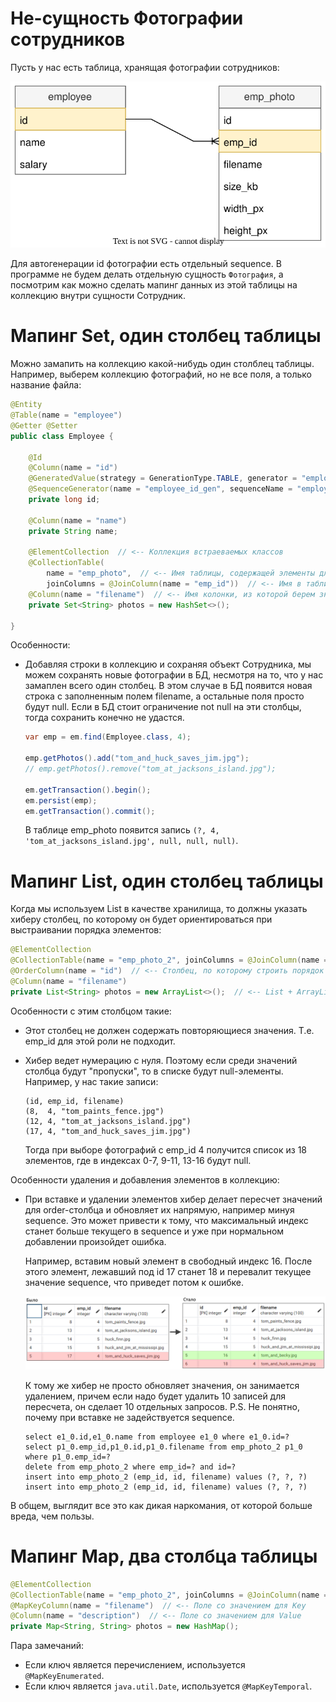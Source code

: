 # Не-сущность Фотографии сотрудников

Пусть у нас есть таблица, хранящая фотографии сотрудников:

![employee-emp_photo-relation](img/employee-emp_photo-relation.svg)

Для автогенерации id фотографии есть отдельный sequence. В программе не будем делать отдельную сущность `Фотография`, а посмотрим как можно сделать мапинг данных из этой таблицы на коллекцию внутри сущности Сотрудник.

# Мапинг Set, один столбец таблицы

Можно замапить на коллекцию какой-нибудь один столблец таблицы. Например, выберем коллекцию фотографий, но не все поля, а только название файла:

```java
@Entity
@Table(name = "employee")
@Getter @Setter
public class Employee {

    @Id
    @Column(name = "id")
    @GeneratedValue(strategy = GenerationType.TABLE, generator = "employee_id_gen")
    @SequenceGenerator(name = "employee_id_gen", sequenceName = "employee_id_seq", allocationSize = 1)
    private long id;

    @Column(name = "name")
    private String name;

    @ElementCollection  // <-- Коллекция встраеваемых классов
    @CollectionTable(
        name = "emp_photo",  // <-- Имя таблицы, содержащей элементы для коллекции
        joinColumns = @JoinColumn(name = "emp_id"))  // <-- Имя в таблице-коллекции (Фотографии)
    @Column(name = "filename")  // <-- Имя колонки, из которой берем значения для коллекции
    private Set<String> photos = new HashSet<>();

}
```

Особенности:

* Добавляя строки в коллекцию и сохраняя объект Сотрудника, мы можем сохранять новые фотографии в БД, несмотря на то, что у нас замаплен всего один столбец. В этом случае в БД появится новая строка с заполненным полем filename, а остальные поля просто будут null. Если в БД стоит ограничение not null на эти столбцы, тогда сохранить конечно не удастся.

  ```java
  var emp = em.find(Employee.class, 4);
  
  emp.getPhotos().add("tom_and_huck_saves_jim.jpg");
  // emp.getPhotos().remove("tom_at_jacksons_island.jpg");
  
  em.getTransaction().begin();
  em.persist(emp);
  em.getTransaction().commit();
  ```

  В таблице emp_photo появится запись `(?, 4, 'tom_at_jacksons_island.jpg', null, null, null)`.

# Мапинг List, один столбец таблицы

Когда мы используем List в качестве хранилища, то должны указать хиберу столбец, по которому он будет ориентироваться при выстраивании порядка элементов:

```java
@ElementCollection
@CollectionTable(name = "emp_photo_2", joinColumns = @JoinColumn(name = "emp_id"))
@OrderColumn(name = "id")  // <-- Столбец, по которому строить порядок элементов
@Column(name = "filename")
private List<String> photos = new ArrayList<>();  // <-- List + ArrayList
```

Особенности с этим столбцом такие:

* Этот столбец не должен содержать повторяющиеся значения. Т.е. emp_id для этой роли не подходит.

* Хибер ведет нумерацию с нуля. Поэтому если среди значений столбца будут "пропуски", то в списке будут null-элементы. Например, у нас такие записи:

  ```
  (id, emp_id, filename)
  (8,  4, "tom_paints_fence.jpg")
  (12, 4, "tom_at_jacksons_island.jpg")
  (17, 4, "tom_and_huck_saves_jim.jpg")
  ```

  Тогда при выборе фотографий с emp_id 4 получится список из 18 элементов, где в индексах 0-7, 9-11, 13-16 будут null.

Особенности удаления и добавления элементов в коллекцию:

* При вставке и удалении элементов хибер делает пересчет значений для order-столбца и обновляет их напрямую, например минуя sequence. Это может привести к тому, что максимальный индекс станет больше текущего в sequence и уже при нормальном добавлении произойдет ошибка.

  Например, вставим новый элемент в свободный индекс 16. После этого элемент, лежавший под id 17 станет 18 и перевалит текущее значение sequence, что приведет потом к ошибке.

  ![list-behavior](img/list-behavior.png)

  К тому же хибер не просто обновляет значения, он занимается удалением, причем если надо будет удалить 10 записей для пересчета, он сделает 10 отдельных запросов. P.S. Не понятно, почему при вставке не задействуется sequence.

  ```
  select e1_0.id,e1_0.name from employee e1_0 where e1_0.id=?
  select p1_0.emp_id,p1_0.id,p1_0.filename from emp_photo_2 p1_0 where p1_0.emp_id=?
  delete from emp_photo_2 where emp_id=? and id=?
  insert into emp_photo_2 (emp_id, id, filename) values (?, ?, ?)
  insert into emp_photo_2 (emp_id, id, filename) values (?, ?, ?)
  ```

В общем, выглядит все это как дикая наркомания, от которой больше вреда, чем пользы.

# Мапинг Map, два столбца таблицы

```java
@ElementCollection
@CollectionTable(name = "emp_photo_2", joinColumns = @JoinColumn(name = "emp_id"))
@MapKeyColumn(name = "filename")  // <-- Поле со значением для Key
@Column(name = "description")  // <-- Поле со значением для Value
private Map<String, String> photos = new HashMap();
```

Пара замечаний:

* Если ключ является перечислением, используется `@MapKeyEnumerated`.
* Если ключ является `java.util.Date`, используется `@MapKeyTemporal`.

